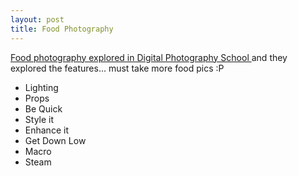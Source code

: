 ```yaml
---
layout: post
title: Food Photography
---
```


[Food photography explored in Digital Photography School ](http://digital-photography-school.com/blog/food-photography-an-introduction/)and they explored the features... must take more food pics :P
- Lighting
- Props
- Be Quick
- Style it
- Enhance it
- Get Down Low
- Macro
- Steam
